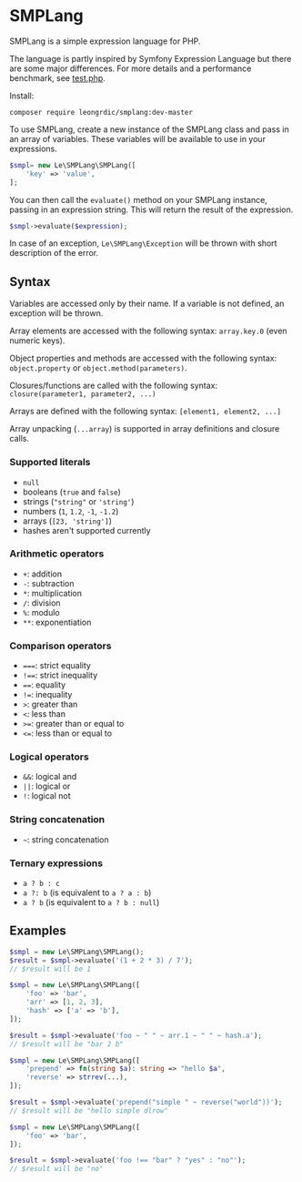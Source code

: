 # SMPLang

SMPLang is a simple expression language for PHP.

The language is partly inspired by Symfony Expression Language but there are some major differences. For more details and a performance benchmark, see [test.php](test.php).

Install:
```
composer require leongrdic/smplang:dev-master
```

To use SMPLang, create a new instance of the SMPLang class and pass in an array of variables. These variables will be available to use in your expressions.

```php
$smpl= new Le\SMPLang\SMPLang([
    'key' => 'value',
];
```

You can then call the `evaluate()` method on your SMPLang instance, passing in an expression string. This will return the result of the expression.

```php
$smpl->evaluate($expression);
```

In case of an exception, `Le\SMPLang\Exception` will be thrown with short description of the error.

## Syntax

Variables are accessed only by their name. If a variable is not defined, an exception will be thrown.

Array elements are accessed with the following syntax: `array.key.0` (even numeric keys).

Object properties and methods are accessed with the following syntax: `object.property` or `object.method(parameters)`.

Closures/functions are called with the following syntax: `closure(parameter1, parameter2, ...)`

Arrays are defined with the following syntax: `[element1, element2, ...]`

Array unpacking (`...array`) is supported in array definitions and closure calls.

### Supported literals
- `null`
- booleans (`true` and `false`)
- strings (`"string"` or `'string'`)
- numbers (`1`, `1.2`, `-1`, `-1.2`)
- arrays (`[23, 'string']`)
- hashes aren't supported currently

### Arithmetic operators
- `+`: addition
- `-`: subtraction
- `*`: multiplication
- `/`: division
- `%`: modulo
- `**`: exponentiation

### Comparison operators
- `===`: strict equality
- `!==`: strict inequality
- `==`: equality
- `!=`: inequality
- `>`: greater than
- `<`: less than
- `>=`: greater than or equal to
- `<=`: less than or equal to

### Logical operators
- `&&`: logical and
- `||`: logical or
- `!`: logical not

### String concatenation
- `~`: string concatenation

### Ternary expressions
- `a ? b : c` 
- `a ?: b` (is equivalent to `a ? a : b`)
- `a ? b` (is equivalent to `a ? b : null`)


## Examples

```php
$smpl = new Le\SMPLang\SMPLang();
$result = $smpl->evaluate('(1 + 2 * 3) / 7');
// $result will be 1
```

```php
$smpl = new Le\SMPLang\SMPLang([
    'foo' => 'bar',
    'arr' => [1, 2, 3],
    'hash' => ['a' => 'b'],
]);

$result = $smpl->evaluate('foo ~ " " ~ arr.1 ~ " " ~ hash.a');
// $result will be "bar 2 b"
```

```php
$smpl = new Le\SMPLang\SMPLang([
    'prepend' => fn(string $a): string => "hello $a",
    'reverse' => strrev(...),
]);

$result = $smpl->evaluate('prepend("simple " ~ reverse("world"))');
// $result will be "hello simple dlrow"
```

```php
$smpl = new Le\SMPLang\SMPLang([
    'foo' => 'bar',
]);

$result = $smpl->evaluate('foo !== "bar" ? "yes" : "no"');
// $result will be "no"
```
